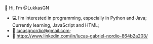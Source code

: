 👋
Hi, I’m @LukkasGN
- :computer: I’m interested in programming, especially in Python and Java;
Currently learning, JavaScript and HTML;
- :email: lucasgnordio@gmail.com; 
- :briefcase: https://www.linkedin.com/in/lucas-gabriel-nordio-864b2a203/

